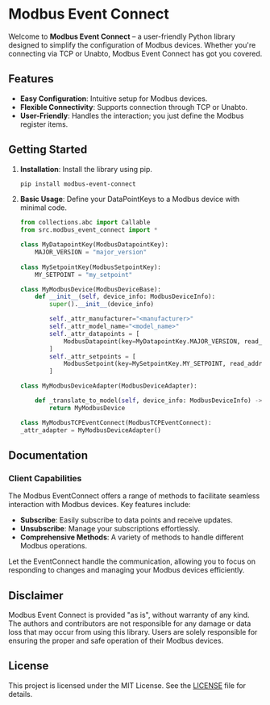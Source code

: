 # Modbus Event Connect

Welcome to **Modbus Event Connect** – a user-friendly Python library designed to simplify the configuration of Modbus devices. Whether you're connecting via TCP or Unabto, Modbus Event Connect has got you covered.

## Features

- **Easy Configuration**: Intuitive setup for Modbus devices.
- **Flexible Connectivity**: Supports connection through TCP or Unabto.
- **User-Friendly**: Handles the interaction; you just define the Modbus register items.

## Getting Started

1. **Installation**: Install the library using pip.
    ```bash
    pip install modbus-event-connect
    ```
2. **Basic Usage**: Define your DataPointKeys to a Modbus device with minimal code.
    ```python
    from collections.abc import Callable
    from src.modbus_event_connect import *

    class MyDatapointKey(ModbusDatapointKey):
        MAJOR_VERSION = "major_version"
        
    class MySetpointKey(ModbusSetpointKey):
        MY_SETPOINT = "my_setpoint"

    class MyModbusDevice(ModbusDeviceBase):
        def __init__(self, device_info: ModbusDeviceInfo):
            super().__init__(device_info)

            self._attr_manufacturer="<manufacturer>"
            self._attr_model_name="<model_name>"
            self._attr_datapoints = [
                ModbusDatapoint(key=MyDatapointKey.MAJOR_VERSION, read_address=1, divider=1, signed=True),
            ]
            self._attr_setpoints = [
                ModbusSetpoint(key=MySetpointKey.MY_SETPOINT, read_address=1, write_address=1 ,divider=1, min=1, max=10, signed=True),
            ]

    class MyModbusDeviceAdapter(ModbusDeviceAdapter):

        def _translate_to_model(self, device_info: ModbusDeviceInfo) -> Callable[[ModbusDeviceInfo], ModbusDevice]|None: 
            return MyModbusDevice

    class MyModbusTCPEventConnect(ModbusTCPEventConnect):
    _attr_adapter = MyModbusDeviceAdapter()
    ```

## Documentation
### Client Capabilities

The Modbus EventConnect offers a range of methods to facilitate seamless interaction with Modbus devices. Key features include:

- **Subscribe**: Easily subscribe to data points and receive updates.
- **Unsubscribe**: Manage your subscriptions effortlessly.
- **Comprehensive Methods**: A variety of methods to handle different Modbus operations.

Let the EventConnect handle the communication, allowing you to focus on responding to changes and managing your Modbus devices efficiently.


## Disclaimer

Modbus Event Connect is provided "as is", without warranty of any kind. The authors and contributors are not responsible for any damage or data loss that may occur from using this library. Users are solely responsible for ensuring the proper and safe operation of their Modbus devices.


## License

This project is licensed under the MIT License. See the [LICENSE](LICENSE) file for details.
